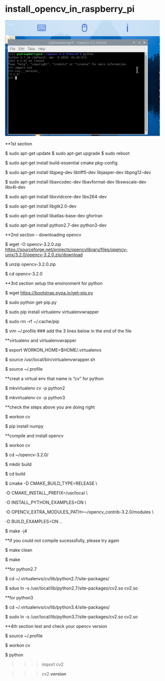 # install_opencv_in_raspberry_pi
![](https://github.com/smiletoeveryone/install_opencv_in_raspberry_pi/blob/master/cv_version.jpg)

**1st section

$ sudo apt-get update
$ sudo apt-get upgrade
$ sudo reboot

$ sudo apt-get install build-essential cmake pkg-config

$ sudo apt-get install libjpeg-dev libtiff5-dev libjasper-dev libpng12-dev

$ sudo apt-get install libavcodec-dev libavformat-dev libswscale-dev libv4l-dev

$ sudo apt-get install libxvidcore-dev libx264-dev

$ sudo apt-get install libgtk2.0-dev

$ sudo apt-get install libatlas-base-dev gfortran

$ sudo apt-get install python2.7-dev python3-dev

**2nd section - downloading opencv

$ wget -O opencv-3.2.0.zip https://sourceforge.net/projects/opencvlibrary/files/opencv-unix/3.2.0/opencv-3.2.0.zip/download

$ unzip opencv-3.2.0.zip

$ cd opencv-3.2.0

**3rd section setup the environment for python

$ wget https://bootstrap.pypa.io/get-pip.py

$ sudo python get-pip.py

$ sudo pip install virtualenv virtualenvwrapper

$ sudo rm -rf ~/.cache/pip

$ vim ~/.profile ### add the 3 lines below in the end of the file

**virtualenv and virtualenvwrapper

$ export WORKON_HOME=$HOME/.virtualenvs

$ source /usr/local/bin/virtualenvwrapper.sh

$ source ~/.profile

**creat a virtual env that name is “cv” for python

$ mkvirtualenv cv -p python2

$ mkvirtualenv cv -p python3

**check the steps above you are doing right

$ workon cv

$ pip install numpy

**compile and install opencv

$ workon cv

$ cd ~/opencv-3.2.0/

$ mkdir build

$ cd build

$ cmake -D CMAKE_BUILD_TYPE=RELEASE \

-D CMAKE_INSTALL_PREFIX=/usr/local \

-D INSTALL_PYTHON_EXAMPLES=ON \

-D OPENCV_EXTRA_MODULES_PATH=~/opencv_contrib-3.2.0/modules \

-D BUILD_EXAMPLES=ON ..

$ make -j4

**if you could not compile sucesssfully, please try again

$ make clean

$ make

**for python2.7

$ cd ~/.virtualenvs/cv/lib/python2.7/site-packages/

$ sduo ln -s /usr/local/lib/python2.7/site-packages/cv2.so cv2.so

**for python3

$ cd ~/.virtualenvs/cv/lib/python3.4/site-packages/

$ sudo ln -s /usr/local/lib/python3.7/site-packages/cv2.so cv2.so

**4th section
test and check your opencv version

$ source ~/.profile

$ workon cv

$ python

>>> import cv2

>>> cv2.__version__
